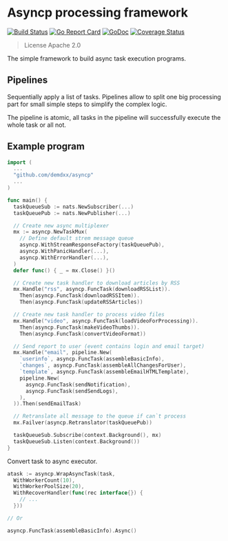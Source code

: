 # Asyncp processing framework

[![Build Status](https://travis-ci.org/demdxx/asyncp.svg?branch=master)](https://travis-ci.org/demdxx/asyncp)
[![Go Report Card](https://goreportcard.com/badge/github.com/demdxx/asyncp)](https://goreportcard.com/report/github.com/demdxx/asyncp)
[![GoDoc](https://godoc.org/github.com/demdxx/asyncp?status.svg)](https://godoc.org/github.com/demdxx/asyncp)
[![Coverage Status](https://coveralls.io/repos/github/demdxx/asyncp/badge.svg)](https://coveralls.io/github/demdxx/asyncp)

> License Apache 2.0

The simple framework to build async task execution programs.

## Pipelines

Sequentially apply a list of tasks. Pipelines allow to split one big
processing part for small simple steps to simplify the complex logic.

The pipeline is atomic, all tasks in the pipeline will successfully
execute the whole task or all not.

## Example program

```go
import (
  ...
  "github.com/demdxx/asyncp"
  ...
)

func main() {
  taskQueueSub := nats.NewSubscriber(...)
  taskQueuePub := nats.NewPublisher(...)

  // Create new async multiplexer
  mx := asyncp.NewTaskMux(
    // Define default strem message queue
    asyncp.WithStreamResponseFactory(taskQueuePub),
    asyncp.WithPanicHandler(...),
    asyncp.WithErrorHandler(...),
  )
  defer func() { _ = mx.Close() }()

  // Create new task handler to download articles by RSS
  mx.Handle("rss", asyncp.FuncTask(downloadRSSList)).
    Then(asyncp.FuncTask(downloadRSSItem)).
    Then(asyncp.FuncTask(updateRSSArticles))

  // Create new task handler to process video files
  mx.Handle("video", asyncp.FuncTask(loadVideoForProcessing)).
    Then(asyncp.FuncTask(makeVideoThumbs)).
    Then(asyncp.FuncTask(convertVideoFormat))

  // Send report to user (event contains login and email target)
  mx.Handle("email", pipeline.New(
    `userinfo`, asyncp.FuncTask(assembleBasicInfo),
    `changes`, asyncp.FuncTask(assembleAllChangesForUser),
    `template`, asyncp.FuncTask(assembleEmailHTMLTemplate),
    pipeline.New(
      asyncp.FuncTask(sendNotification),
      asyncp.FuncTask(sendSendLogs),
    ),
  )).Then(sendEmailTask)

  // Retranslate all message to the queue if can`t process
  mx.Failver(asyncp.Retranslator(taskQueuePub))

  taskQueueSub.Subscribe(context.Background(), mx)
  taskQueueSub.Listen(context.Background())
}
```

Convert task to async executor.

```go
atask := asyncp.WrapAsyncTask(task,
  WithWorkerCount(10),
  WithWorkerPoolSize(20),
  WithRecoverHandler(func(rec interface{}) {
    // ...
  }))

// Or

asyncp.FuncTask(assembleBasicInfo).Async()
```

